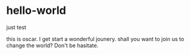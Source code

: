 hello-world
===========

just test

this is oscar. I get start a wonderful jounery.
shall you want to join us to change the world?
Don't be hasitate.
